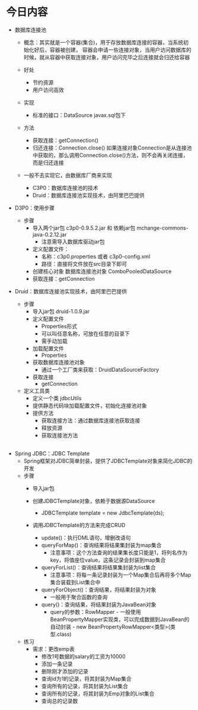 # 今日内容
- 数据库连接池
    - 概念：其实就是一个容器(集合)，用于存放数据库连接的容器，当系统初始化好后，容器被创建，
    容器会申请一些连接对象，当用户访问数据库的时候，就从容器中获取连接对象，用户访问完毕之后连接就会归还给容器
    
    - 好处
        - 节约资源
        - 用户访问高效
        
    - 实现
        - 标准的接口：DataSource  javax.sql包下
        
    - 方法
        - 获取连接：getConnection()
        - 归还连接：Connection.close() 如果连接对象Connection是从连接池中获取的，那么调用Connection.close()方法，则不会再关闭连接，而是归还连接
        
    - 一般不去实现它，由数据库厂商来实现
        - C3P0：数据库连接池的技术
        - Druid：数据库连接池实现技术，由阿里巴巴提供
       
- D3P0：使用步骤
    - 步骤
        - 导入两个jar包 c3p0-0.9.5.2.jar 和 依赖jar包 mchange-commons-java-0.2.12.jar
            - 注意需导入数据库驱动jar包
        - 定义配置文件：
            - 名称：c3p0.properties 或者 c3p0-config.xml
            - 路径：直接将文件放在src目录下即可
        - 创建核心对象 数据库连接池对象 ComboPooledDataSource
        - 获取连接：getConnection

- Druid：数据库连接池实现技术，由阿里巴巴提供
    - 步骤
        - 导入jar包 druid-1.0.9.jar
        - 定义配置文件
            - Properties形式
            - 可以叫任意名称，可放在任意的目录下
            - 需手动加载
        - 加载配置文件
            - Properties
        - 获取数据库连接池对象
            - 通过一个工厂类来获取：DruidDataSourceFactory
        - 获取连接
            - getConnection
    - 定义工具类
        - 定义一个类 jdbcUtils
        - 提供静态代码块加载配置文件，初始化连接池对象
        - 提供方法
            - 获取连接方法：通过数据库连接池获取连接
            - 释放资源
            - 获取连接池方法
            
##
- Spring JDBC：JDBC Template
    - Spring框架对JDBC简单封装，提供了JDBCTemplate对象来简化JDBC的开发
    - 步骤
        - 导入jar包
        - 创建JDBCTemplate对象，依赖于数据源DataSource
            - JDBCTemplate template = new JdbcTemplate(ds);
            
        - 调用JDBCTemplate的方法来完成CRUD
            - update()：执行DML语句，增删改语句
            - queryForMap()：查询结果将结果集封装为map集合
                - 注意事项：这个方法查询的结果集长度只能是1，将列名作为key，将值座位value，这条记录会封装到map集合
            - queryForList()：查询结果将结果集封装为list集合
                - 注意事项：将每一条记录封装为一个Map集合后再将多个Map集合装载到List集合中
            - queryForObject()：查询结果，将结果封装为对象
                - 一般用于聚合函数的查询
            - query()：查询结果，将结果封装为JavaBean对象
                - query的参数：RowMapper
                                - 一般使用BeanPropertyMapper实现类，可以完成数据到JavaBean的自动封装
                                - new BeanPropertyRowMapper<类型>(类型.class)
    - 练习
        - 需求：更改emp表
            - 修改1号数据的salary的工资为10000
            - 添加一条记录
            - 删除刚才添加的记录
            - 查询id为1的记录，将其封装为Map集合
            - 查询所有的记录，将其封装为List集合
            - 查询所有的记录，将其封装为Emp对象的List集合
            - 查询总的记录数
            
